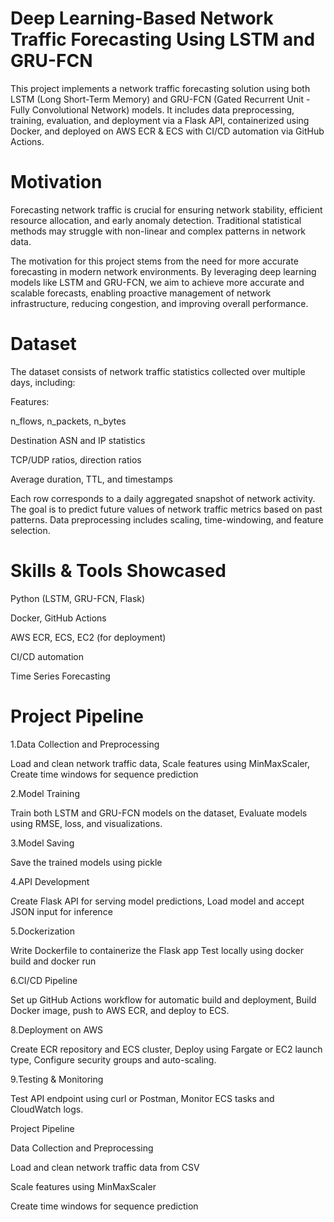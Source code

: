 # Deep Learning-Based Network Traffic Forecasting Using LSTM and GRU-FCN

This project implements a network traffic forecasting solution using both LSTM (Long Short-Term Memory) and GRU-FCN (Gated Recurrent Unit - Fully Convolutional Network) models. It includes data preprocessing, training, evaluation, and deployment via a Flask API, containerized using Docker, and deployed on AWS ECR & ECS with CI/CD automation via GitHub Actions.

# Motivation

Forecasting network traffic is crucial for ensuring network stability, efficient resource allocation, and early anomaly detection. Traditional statistical methods may struggle with non-linear and complex patterns in network data.

The motivation for this project stems from the need for more accurate forecasting in modern network environments. By leveraging deep learning models like LSTM and GRU-FCN, we aim to achieve more accurate and scalable forecasts, enabling proactive management of network infrastructure, reducing congestion, and improving overall performance.

# Dataset

The dataset consists of network traffic statistics collected over multiple days, including:

Features:

n_flows, n_packets, n_bytes

Destination ASN and IP statistics

TCP/UDP ratios, direction ratios

Average duration, TTL, and timestamps

Each row corresponds to a daily aggregated snapshot of network activity. The goal is to predict future values of network traffic metrics based on past patterns. Data preprocessing includes scaling, time-windowing, and feature selection.


# Skills & Tools Showcased

Python (LSTM, GRU-FCN, Flask)

Docker, GitHub Actions

AWS ECR, ECS, EC2 (for deployment)

CI/CD automation

Time Series Forecasting

# Project Pipeline

1.Data Collection and Preprocessing

Load and clean network traffic data,
Scale features using MinMaxScaler,
Create time windows for sequence prediction

2.Model Training

Train both LSTM and GRU-FCN models on the dataset,
Evaluate models using RMSE, loss, and visualizations.

3.Model Saving

Save the trained models using pickle

4.API Development

Create Flask API for serving model predictions,
Load model and accept JSON input for inference

5.Dockerization

Write Dockerfile to containerize the Flask app
Test locally using docker build and docker run

6.CI/CD Pipeline

Set up GitHub Actions workflow for automatic build and deployment,
Build Docker image, push to AWS ECR, and deploy to ECS.

8.Deployment on AWS

Create ECR repository and ECS cluster,
Deploy using Fargate or EC2 launch type,
Configure security groups and auto-scaling.

9.Testing & Monitoring

Test API endpoint using curl or Postman,
Monitor ECS tasks and CloudWatch logs.

Project Pipeline

Data Collection and Preprocessing

Load and clean network traffic data from CSV

Scale features using MinMaxScaler

Create time windows for sequence prediction
